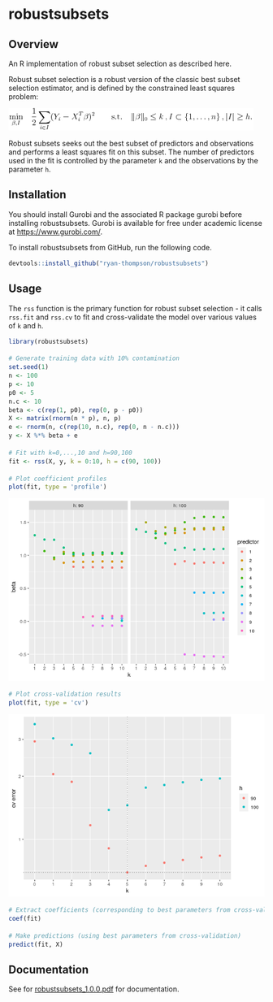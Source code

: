 


# robustsubsets

## Overview

An R implementation of robust subset selection as described here.

Robust subset selection is a robust version of the classic best subset
selection estimator, and is defined by the constrained least squares
problem:

![](man/figures/Tex2Img_1589074386.png)<!-- -->

Robust subsets seeks out the best subset of predictors and observations
and performs a least squares fit on this subset. The number of
predictors used in the fit is controlled by the parameter `k` and the
observations by the parameter `h`.

## Installation

You should install Gurobi and the associated R package gurobi before
installing robustsubsets. Gurobi is available for free under academic
license at <https://www.gurobi.com/>.

To install robustsubsets from GitHub, run the following code.

``` r
devtools::install_github("ryan-thompson/robustsubsets")
```

## Usage

The `rss` function is the primary function for robust subset selection -
it calls `rss.fit` and `rss.cv` to fit and cross-validate the model over
various values of `k` and `h`.

``` r
library(robustsubsets)

# Generate training data with 10% contamination
set.seed(1)
n <- 100
p <- 10
p0 <- 5
n.c <- 10
beta <- c(rep(1, p0), rep(0, p - p0))
X <- matrix(rnorm(n * p), n, p)
e <- rnorm(n, c(rep(10, n.c), rep(0, n - n.c)))
y <- X %*% beta + e

# Fit with k=0,...,10 and h=90,100
fit <- rss(X, y, k = 0:10, h = c(90, 100))

# Plot coefficient profiles
plot(fit, type = 'profile')
```

![](man/figures/README-example-1.png)<!-- -->

``` r
# Plot cross-validation results
plot(fit, type = 'cv')
```

![](man/figures/README-example-2.png)<!-- -->

``` r
# Extract coefficients (corresponding to best parameters from cross-validation)
coef(fit)

# Make predictions (using best parameters from cross-validation)
predict(fit, X)
```

## Documentation

See for [robustsubsets\_1.0.0.pdf](robustsubsets_1.0.0.pdf) for
documentation.
